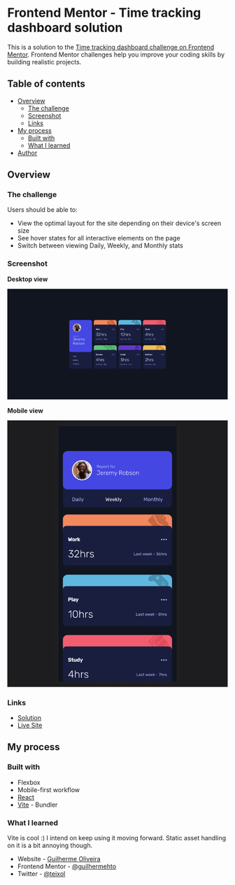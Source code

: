 # Frontend Mentor - Time tracking dashboard solution

This is a solution to the [Time tracking dashboard challenge on Frontend Mentor](https://www.frontendmentor.io/challenges/time-tracking-dashboard-UIQ7167Jw). Frontend Mentor challenges help you improve your coding skills by building realistic projects.

## Table of contents

- [Overview](#overview)
  - [The challenge](#the-challenge)
  - [Screenshot](#screenshot)
  - [Links](#links)
- [My process](#my-process)
  - [Built with](#built-with)
  - [What I learned](#what-i-learned)
- [Author](#author)

## Overview

### The challenge

Users should be able to:

- View the optimal layout for the site depending on their device's screen size
- See hover states for all interactive elements on the page
- Switch between viewing Daily, Weekly, and Monthly stats

### Screenshot

**Desktop view**

![](./screenshots/desktop.png)

**Mobile view**

![](./screenshots/mobile.png)

### Links

- [Solution](https://your-solution-url.com)
- [Live Site](https://gifted-ritchie-54b984.netlify.app/)

## My process

### Built with

- Flexbox
- Mobile-first workflow
- [React](https://reactjs.org/)
- [Vite](https://vitejs.dev/) - Bundler

### What I learned

Vite is cool :) I intend on keep using it moving forward. Static asset handling on it is a bit annoying though.

- Website - [Guilherme Oliveira](https://guis.me)
- Frontend Mentor - [@guilhermehto](https://www.frontendmentor.io/profile/guilhermehto)
- Twitter - [@teixol](https://www.twitter.com/teixol)
